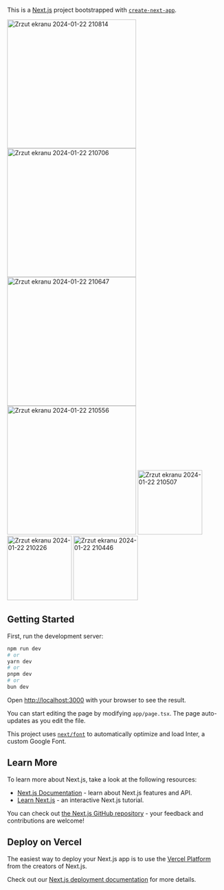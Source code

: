 This is a [Next.js](https://nextjs.org/) project bootstrapped with [`create-next-app`](https://github.com/vercel/next.js/tree/canary/packages/create-next-app).


<img width="300" alt="Zrzut ekranu 2024-01-22 210814" src="https://github.com/ajarek/next-14-ep-25-plant-marketplace-zustand/assets/61388692/63072b87-b7a4-49e1-90fa-aa6c93fad728">
<img width="300" alt="Zrzut ekranu 2024-01-22 210706" src="https://github.com/ajarek/next-14-ep-25-plant-marketplace-zustand/assets/61388692/a887650d-ec93-40cd-9b28-157842e42d0e">
<img width="300" alt="Zrzut ekranu 2024-01-22 210647" src="https://github.com/ajarek/next-14-ep-25-plant-marketplace-zustand/assets/61388692/7e42871a-aa44-458f-9c47-be1637e7803b">
<img width="300" alt="Zrzut ekranu 2024-01-22 210556" src="https://github.com/ajarek/next-14-ep-25-plant-marketplace-zustand/assets/61388692/e2be8540-8b39-4a75-881e-bccc9f5c0c53">
<img width="150" alt="Zrzut ekranu 2024-01-22 210507" src="https://github.com/ajarek/next-14-ep-25-plant-marketplace-zustand/assets/61388692/b3fe4f69-2932-42e5-ab30-7701cfd18766">
<img width="150" alt="Zrzut ekranu 2024-01-22 210226" src="https://github.com/ajarek/next-14-ep-25-plant-marketplace-zustand/assets/61388692/03eff47d-9a0c-4eee-a7d1-025f49039368">
<img width="150" alt="Zrzut ekranu 2024-01-22 210446" src="https://github.com/ajarek/next-14-ep-25-plant-marketplace-zustand/assets/61388692/38ba2a6e-5035-4c37-96ee-a8b4b12cde61">

## Getting Started

First, run the development server:

```bash
npm run dev
# or
yarn dev
# or
pnpm dev
# or
bun dev
```

Open [http://localhost:3000](http://localhost:3000) with your browser to see the result.

You can start editing the page by modifying `app/page.tsx`. The page auto-updates as you edit the file.

This project uses [`next/font`](https://nextjs.org/docs/basic-features/font-optimization) to automatically optimize and load Inter, a custom Google Font.

## Learn More

To learn more about Next.js, take a look at the following resources:

- [Next.js Documentation](https://nextjs.org/docs) - learn about Next.js features and API.
- [Learn Next.js](https://nextjs.org/learn) - an interactive Next.js tutorial.

You can check out [the Next.js GitHub repository](https://github.com/vercel/next.js/) - your feedback and contributions are welcome!

## Deploy on Vercel

The easiest way to deploy your Next.js app is to use the [Vercel Platform](https://vercel.com/new?utm_medium=default-template&filter=next.js&utm_source=create-next-app&utm_campaign=create-next-app-readme) from the creators of Next.js.

Check out our [Next.js deployment documentation](https://nextjs.org/docs/deployment) for more details.
